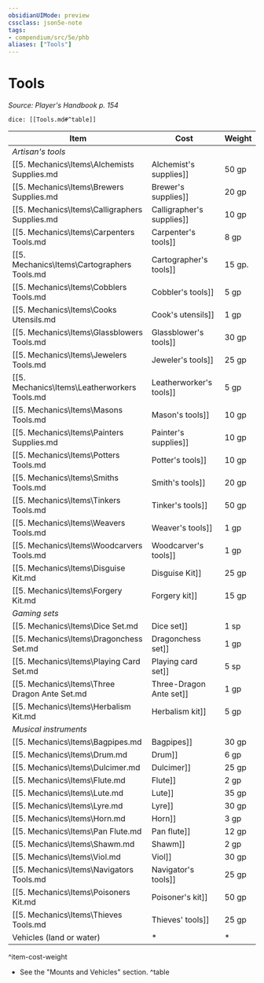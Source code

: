 ```yaml
---
obsidianUIMode: preview
cssclass: json5e-note
tags:
- compendium/src/5e/phb
aliases: ["Tools"]
---
```

# Tools
*Source: Player's Handbook p. 154* 

`dice: [[Tools.md#^table]]`

| Item | Cost | Weight |
|------|------|--------|
| *Artisan's tools* |  |  |
| [[5. Mechanics\Items\Alchemists Supplies.md|Alchemist's supplies]] | 50 gp | 8 lb. |
| [[5. Mechanics\Items\Brewers Supplies.md|Brewer's supplies]] | 20 gp | 9 lb. |
| [[5. Mechanics\Items\Calligraphers Supplies.md|Calligrapher's supplies]] | 10 gp | 5 lb. |
| [[5. Mechanics\Items\Carpenters Tools.md|Carpenter's tools]] | 8 gp | 6 lb. |
| [[5. Mechanics\Items\Cartographers Tools.md|Cartographer's tools]] | 15 gp. | 6 lb. |
| [[5. Mechanics\Items\Cobblers Tools.md|Cobbler's tools]] | 5 gp | 5 lb. |
| [[5. Mechanics\Items\Cooks Utensils.md|Cook's utensils]] | 1 gp | 8 lb. |
| [[5. Mechanics\Items\Glassblowers Tools.md|Glassblower's tools]] | 30 gp | 5 lb. |
| [[5. Mechanics\Items\Jewelers Tools.md|Jeweler's tools]] | 25 gp | 2 lb. |
| [[5. Mechanics\Items\Leatherworkers Tools.md|Leatherworker's tools]] | 5 gp | 5 lb. |
| [[5. Mechanics\Items\Masons Tools.md|Mason's tools]] | 10 gp | 8 lb. |
| [[5. Mechanics\Items\Painters Supplies.md|Painter's supplies]] | 10 gp | 5 lb. |
| [[5. Mechanics\Items\Potters Tools.md|Potter's tools]] | 10 gp | 3 lb. |
| [[5. Mechanics\Items\Smiths Tools.md|Smith's tools]] | 20 gp | 8 lb. |
| [[5. Mechanics\Items\Tinkers Tools.md|Tinker's tools]] | 50 gp | 10 lb. |
| [[5. Mechanics\Items\Weavers Tools.md|Weaver's tools]] | 1 gp | 5 lb. |
| [[5. Mechanics\Items\Woodcarvers Tools.md|Woodcarver's tools]] | 1 gp | 5 lb. |
| [[5. Mechanics\Items\Disguise Kit.md|Disguise Kit]] | 25 gp | 3 lb. |
| [[5. Mechanics\Items\Forgery Kit.md|Forgery kit]] | 15 gp | 5 lb. |
| *Gaming sets* |  |  |
| [[5. Mechanics\Items\Dice Set.md|Dice set]] | 1 sp | — |
| [[5. Mechanics\Items\Dragonchess Set.md|Dragonchess set]] | 1 gp | 1/2 lb. |
| [[5. Mechanics\Items\Playing Card Set.md|Playing card set]] | 5 sp | — |
| [[5. Mechanics\Items\Three Dragon Ante Set.md|Three-Dragon Ante set]] | 1 gp | — |
| [[5. Mechanics\Items\Herbalism Kit.md|Herbalism kit]] | 5 gp | 3 lb. |
| *Musical instruments* |  |  |
| [[5. Mechanics\Items\Bagpipes.md|Bagpipes]] | 30 gp | 6 lb. |
| [[5. Mechanics\Items\Drum.md|Drum]] | 6 gp | 3 lb. |
| [[5. Mechanics\Items\Dulcimer.md|Dulcimer]] | 25 gp | 10 lb. |
| [[5. Mechanics\Items\Flute.md|Flute]] | 2 gp | 1 lb. |
| [[5. Mechanics\Items\Lute.md|Lute]] | 35 gp | 2 lb. |
| [[5. Mechanics\Items\Lyre.md|Lyre]] | 30 gp | 2 lb. |
| [[5. Mechanics\Items\Horn.md|Horn]] | 3 gp | 2 lb. |
| [[5. Mechanics\Items\Pan Flute.md|Pan flute]] | 12 gp | 2 lb. |
| [[5. Mechanics\Items\Shawm.md|Shawm]] | 2 gp | 1 lb. |
| [[5. Mechanics\Items\Viol.md|Viol]] | 30 gp | 1 lb. |
| [[5. Mechanics\Items\Navigators Tools.md|Navigator's tools]] | 25 gp | 2 lb. |
| [[5. Mechanics\Items\Poisoners Kit.md|Poisoner's kit]] | 50 gp | 2 lb. |
| [[5. Mechanics\Items\Thieves Tools.md|Thieves' tools]] | 25 gp | 1 lb. |
| Vehicles (land or water) | * | * |
^item-cost-weight

* See the "Mounts and Vehicles" section.
^table